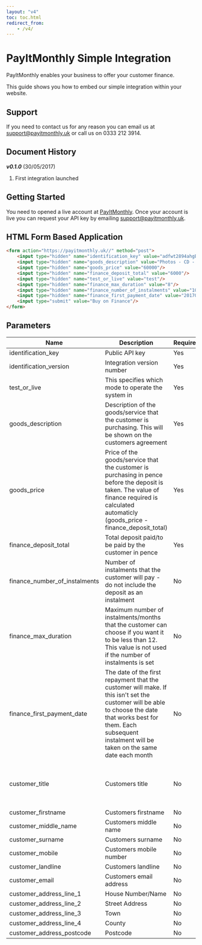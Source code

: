 ```yaml
---
layout: "v4"
toc: toc.html
redirect_from:
    - /v4/
---
```


# PayItMonthly Simple Integration

PayItMonthly enables your business to offer your customer finance. 

This guide shows you how to embed our simple integration within your website.

## Support

If you need to contact us for any reason you can email us at [support@payitmonthly.uk](mailto:support@payitmonthly.uk) or call us on 0333 212 3914.

## Document History

***v0.1.0*** (30/05/2017)

1. First integration launched

## Getting Started

You need to opened a live account at [PayItMonthly](https://payitmonthly.uk). Once your account is live you can request your API key by emailing [support@payitmonthly.uk](mailto:support@payitmonthly.uk).

## HTML Form Based Application

```markdown
<form action="https://payitmonthly.uk//" method="post"> 
    <input type="hidden" name="identification_key" value="adfwt2894ahgBUDSFOHE8we9"/> 
    <input type="hidden" name="goods_description" value="Photos - CD - Gold Package"/> 
    <input type="hidden" name="goods_price" value="60000"/> 
    <input type="hidden" name="finance_deposit_total" value="6000"/> 
    <input type="hidden" name="test_or_live" value="test"/>
    <input type="hidden" name="finance_max_duration" value="8"/>
    <input type="hidden" name="finance_number_of_instalments" value="10"/>
    <input type="hidden" name="finance_first_payment_date" value="20170720"/>
    <input type="submit" value="Buy on Finance"/> 
</form>
```

## Parameters

Name | Description | Required | Type | Validation
-----|-------------|----------|------|-----------
identification_key | Public API key | Yes | string | 
identification_version | Integration version number | Yes | string |
test_or_live | This specifies which mode to operate the system in | Yes | string | test' or 'live'
goods_description | Description of the goods/service that the customer is purchasing. This will be shown on the customers agreement | Yes | string | 
goods_price | Price of the goods/service that the customer is purchasing in pence before the deposit is taken. The value of finance required is calculated automaticly (goods_price - finance_deposit_total) | Yes | int | Positive integer
finance_deposit_total | Total deposit paid/to be paid by the customer in pence | Yes | int | Positive integer
finance_number_of_instalments | Number of instalments that the customer will pay - do not include the deposit as an instalment | No | int | Between 1-12
finance_max_duration | Maximum number of instalments/months that the customer can choose if you want it to be less than 12. This value is not used if the number of instalments is set | No | int | Between 1-12
finance_first_payment_date | The date of the first repayment that the customer will make. If this isn't set the customer will be able to choose the date that works best for them. Each subsequent instalment will be taken on the same date each month | No | ISO 8601 | Minimum of 7 and maximum of 60 days in the future
customer_title | Customers title | No | string | Either 'Mr.', 'Mrs.', 'Miss.', 'Ms.' or 'Dr.'
customer_firstname | Customers firstname | No | string | 
customer_middle_name | Customers middle name | No | string | 
customer_surname | Customers surname | No | string | 
customer_mobile | Customers mobile number | No | string | 
customer_landline | Customers landline | No | string | 
customer_email | Customers email address | No | string | 
customer_address_line_1 | House Number/Name | No | string | 
customer_address_line_2 | Street Address | No | string | 
customer_address_line_3 | Town | No | string | 
customer_address_line_4 | County | No | string | 
customer_address_postcode | Postcode | No | string | 
